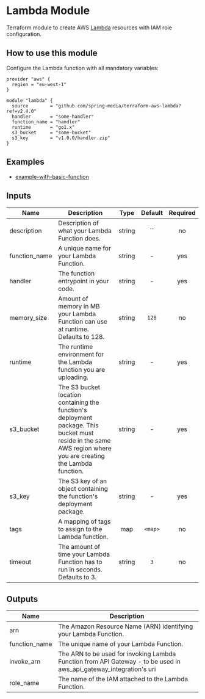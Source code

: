 # Lambda Module

Terraform module to create AWS [Lambda](https://www.terraform.io/docs/providers/aws/r/lambda_function.html) resources with IAM role configuration.

## How to use this module

Configure the Lambda function with all mandatory variables:

```
provider "aws" {
  region = "eu-west-1"
}

module "lambda" {
  source        = "github.com/spring-media/terraform-aws-lambda?ref=v2.4.0"
  handler       = "some-handler"
  function_name = "handler"
  runtime       = "go1.x"
  s3_bucket     = "some-bucket"
  s3_key        = "v1.0.0/handler.zip"
}
```

## Examples

* [example-with-basic-function](https://github.com/spring-media/terraform-aws-lambda/tree/master/examples/example-with-basic-function)

## Inputs

| Name | Description | Type | Default | Required |
|------|-------------|:----:|:-----:|:-----:|
| description | Description of what your Lambda Function does. | string | `` | no |
| function\_name | A unique name for your Lambda Function. | string | - | yes |
| handler | The function entrypoint in your code. | string | - | yes |
| memory\_size | Amount of memory in MB your Lambda Function can use at runtime. Defaults to 128. | string | `128` | no |
| runtime | The runtime environment for the Lambda function you are uploading. | string | - | yes |
| s3\_bucket | The S3 bucket location containing the function's deployment package. This bucket must reside in the same AWS region where you are creating the Lambda function. | string | - | yes |
| s3\_key | The S3 key of an object containing the function's deployment package. | string | - | yes |
| tags | A mapping of tags to assign to the Lambda function. | map | `<map>` | no |
| timeout | The amount of time your Lambda Function has to run in seconds. Defaults to 3. | string | `3` | no |

## Outputs

| Name | Description |
|------|-------------|
| arn | The Amazon Resource Name (ARN) identifying your Lambda Function. |
| function\_name | The unique name of your Lambda Function. |
| invoke\_arn | The ARN to be used for invoking Lambda Function from API Gateway - to be used in aws_api_gateway_integration's uri |
| role\_name | The name of the IAM attached to the Lambda Function. |
